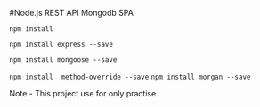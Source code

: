#Node.js REST API Mongodb  SPA

`npm install`

`npm install express --save`

`npm install mongoose --save`

`npm install  method-override --save`
`npm install morgan --save`


Note:- This project use for only practise
